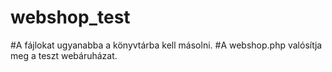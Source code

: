 # webshop_test

#A fájlokat ugyanabba a könyvtárba kell másolni.
#A webshop.php valósítja meg a teszt webáruházat.

